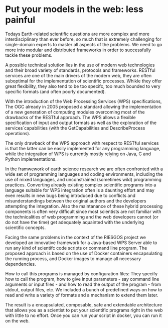 Put your models in the web: less painful
=================================

Todays Earth-related scientific questions are more complex and more interdisciplinary than ever before, so
much that is extremely challenging for single-domain experts to master all aspects of the problems. We need to go
more into modular and distributed frameworks in order to successfully tackle these problems.

A possible technical solution lies in the use of modern web technologies and their broad variety of standards, protocols and 
frameworks. RESTful services are one of the main drivers of the modern web, they are often suboptimal for the implementation of scientific processes. Whikle they offer great flexibility, they also tend to be too specifc, too much bounded to very specific formats (and often poorly documented).

With the introduction of the Web Processing Services (WPS) specifications, The OGC already in 2005 proposed a standard allowing the implementation of a new generation of computing modules overcoming most of the drawbacks of the RESTful approach. The WPS allows a flexible specification of input and output formats as well as
the exploration of the services´capabilities (with the GetCapabilities and DescribeProcess operations).

The only drawback of the WPS approach with respect to RESTful services is that the latter can be easily implemented for any programming language, while the integration of WPS is currently mostly relying on Java, C and Python implementations.

In the framwework of earth science research we are often confronted with a wide set of programming languages and coding environments, including the use of mixed languages, and unconstrained (sometimes wild) programming practices. Converting already existing complex scientific programs into a language suitable for WPS integration often is a daunting effort and may even results in new bugs being introduced due to conflicts and misunderstandings between the original authors and the developers attempting the integration. Also the maintanance of these hybrid processing components is often
very difficult since most scientists are not familiar with the technicalities of web programming and the web developers cannot (or do not have the time) get adequately aquainted with the underlying scientific concepts.

Facing the same problems in the context of the RIESGOS project we developed an innovative framework for a Java-based WPS Server able to run any kind of scientifc code scripts or command line program. The proposed approach is based on the use of Docker containers encapsulating the running process, and Docker images to manage all necessary dependencies.

How to call this programs is managed by configuration files: They specify how to call the program, how to give input
parameters - say command line arguments or input files - and how to read the output of the program - from stdout, output
files, etc. We included a bunch of predefined ways on how to read and write a variety of formats and a mechanism to
extend them later.

The result is a encapsulated, composable, safe and extendable architecture that allows you as a scientist to put
your scientific programs right in the web with little to no effort. Once you can run your script in docker, you
can run it on the web.
